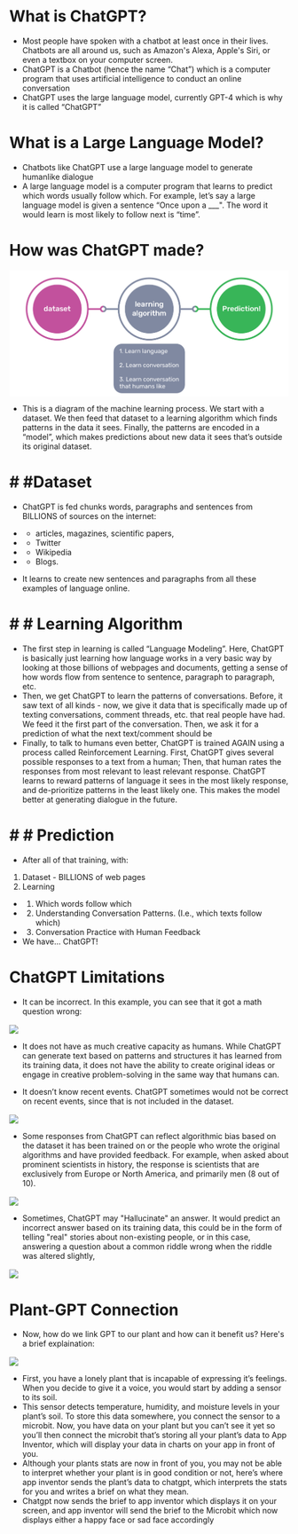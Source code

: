 #  What is ChatGPT?
- Most people have spoken with a chatbot at least once in their lives. Chatbots are all around us, such as Amazon's Alexa, Apple's Siri, or even a textbox on your computer screen. 
- ChatGPT is a Chatbot (hence the name “Chat”) which is a computer program that uses artificial intelligence to conduct an online conversation
- ChatGPT uses the large language model, currently GPT-4 which is why it is called “ChatGPT”

#  What is a Large Language Model? 
- Chatbots like ChatGPT use a large language model to generate humanlike dialogue 
- A large language model is a computer program that learns to predict which words usually follow which. For example, let’s say a large language model is given a sentence “Once upon a ___". The word it would learn is most likely to follow next is “time”.

#  How was ChatGPT made?
<img align="center" src="./images/GPT2.png">

- This is a diagram of the machine learning process. We start with a dataset. We then feed that dataset to a learning algorithm which finds patterns in the data it sees. Finally, the patterns are encoded in a “model”, which makes predictions about new data it sees that’s outside its original dataset.

# # #Dataset
- ChatGPT is fed chunks words, paragraphs and sentences from BILLIONS of sources on the internet:
- - articles, magazines, scientific papers,
- - Twitter
- - Wikipedia
- - Blogs. 

- It learns to create new sentences and paragraphs from all these examples of language online.

# # # Learning Algorithm 
- The first step in learning is called “Language Modeling”. Here, ChatGPT is basically just learning how language works in a very basic way by looking at those billions of webpages and documents, getting a sense of how words flow from sentence to sentence, paragraph to paragraph, etc.
- Then, we get ChatGPT to learn the patterns of conversations. Before, it saw text of all kinds - now, we give it data that is specifically made up of texting conversations, comment threads, etc. that real people have had.  We feed it the first part of the conversation. Then, we ask it for a prediction of what the next text/comment should be
- Finally, to talk to humans even better, ChatGPT is trained AGAIN using a process called Reinforcement Learning. First, ChatGPT gives several possible responses to a text from a human; Then, that human rates the responses from most relevant to least relevant response. ChatGPT learns to reward patterns of language it sees in the most likely response, and de-prioritize patterns in the least likely one. This makes the model better at generating dialogue in the future. 

# # # Prediction
- After all of that training, with: 
1. Dataset - BILLIONS of web pages
2. Learning
- 1. Which words follow which
- 2. Understanding Conversation Patterns. (I.e., which texts follow which)
- 3. Conversation Practice with Human Feedback
- We have… ChatGPT!

# ChatGPT Limitations
- It can be incorrect. In this example, you can see that it got a math question wrong: 
<img align="center" src="./images/GPT3">

- It does not have as much creative capacity as humans. While ChatGPT can generate text based on patterns and structures it has learned from its training data, it does not have the ability to create original ideas or engage in creative problem-solving in the same way that humans can. 
 
 - It doesn’t know recent events. ChatGPT sometimes would not be correct on recent events, since that is not included in the dataset. 
<img align="center" src="./images/GPT4">


- Some responses from ChatGPT can reflect algorithmic bias based on the dataset it has been trained on or the people who wrote the original algorithms and have provided feedback.  For example, when asked about prominent scientists in history, the response is scientists that are exclusively from Europe or North America, and primarily men (8 out of 10). 
<img align="center" src="./images/GPT5">

- Sometimes, ChatGPT may "Hallucinate" an answer. It would predict an incorrect answer based on its training data, this could be in the form of telling "real" stories about non-existing people, or in this case, answering a question about a common riddle wrong when the riddle was altered slightly, 
<img align="center" src="./images/gptH1">

# Plant-GPT Connection
- Now, how do we link GPT to our plant and how can it benefit us? Here's a brief explaination: 
<img align="center" src="./images/GPT6">

- First, you have a lonely plant that is incapable of expressing it’s feelings. When you decide to give it a voice, you would start by 
adding a sensor to its soil.
- This sensor detects temperature, humidity, and moisture levels in your plant’s soil. To store this data 
somewhere, you connect the sensor to a microbit. Now, you have data on your plant but you can’t see it yet so you’ll then connect the microbit that’s storing all your plant’s data to App Inventor, which will display your data in charts on your app in front of you.
- Although your plants stats are now in front of you, you may not be able to interpret whether your plant is in good condition or not,
here’s where app inventor sends the plant’s data to chatgpt, which interprets the stats for you and writes a brief on what they
mean. 
- Chatgpt now sends the brief to app inventor which displays it on your screen, and app inventor will send the brief to the
Microbit which now displays either a happy face or sad face accordingly




